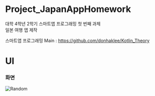 # Project_JapanAppHomework

대학 4학년 2학기 스마트앱 프로그래밍 첫 번째 과제 <br>
일본 여행 앱 제작

스마트앱 프로그래밍 Main : https://github.com/donhaklee/Kotlin_Theory <br>

# UI
### 화면

![Random](Project_JapanAppHomework/images/image1.jpg)

